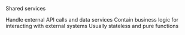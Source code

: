 Shared services

Handle external API calls and data services
Contain business logic for interacting with external systems
Usually stateless and pure functions
